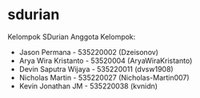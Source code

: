 # sdurian
Kelompok SDurian
Anggota Kelompok:
- Jason Permana - 535220002 (Dzeisonov)
- Arya Wira Kristanto - 53520004 (AryaWiraKristanto)
- Devin Saputra Wijaya - 535220011 (dvsw1908)
- Nicholas Martin - 535220027 (Nicholas-Martin007)
- Kevin Jonathan JM - 535220038 (kvnidn)
